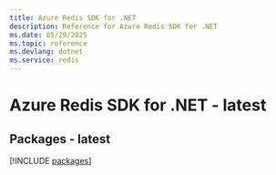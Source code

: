 ```yaml
---
title: Azure Redis SDK for .NET
description: Reference for Azure Redis SDK for .NET
ms.date: 05/29/2025
ms.topic: reference
ms.devlang: dotnet
ms.service: redis
---
```

# Azure Redis SDK for .NET - latest
## Packages - latest
[!INCLUDE [packages](redis-index.md)]